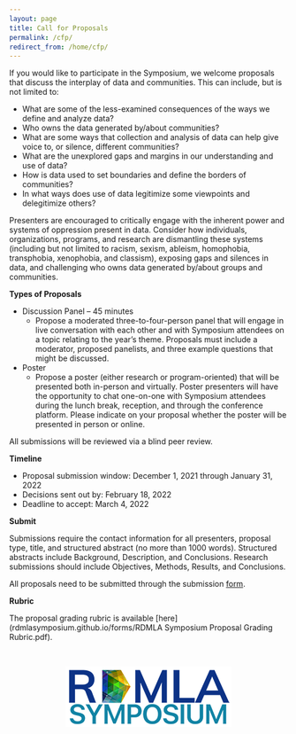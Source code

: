 ```yaml
---
layout: page
title: Call for Proposals
permalink: /cfp/
redirect_from: /home/cfp/
---
```


If you would like to participate in the Symposium, we welcome proposals that discuss the interplay of data and communities. This can include, but is not limited to:
 
  - What are some of the less-examined consequences of the ways we define and analyze data?
  - Who owns the data generated by/about communities?
  - What are some ways that collection and analysis of data can help give voice to, or silence, different communities?
  - What are the unexplored gaps and margins in our understanding and use of data?
  - How is data used to set boundaries and define the borders of communities?
  - In what ways does use of data legitimize some viewpoints and delegitimize others?
 
Presenters are encouraged to critically engage with the inherent power and systems of oppression present in data. Consider how individuals, organizations, programs, and research are dismantling these systems (including but not limited to racism, sexism, ableism, homophobia, transphobia, xenophobia, and classism), exposing gaps and silences in data, and challenging who owns data generated by/about groups and communities.
 
**Types of Proposals**
  - Discussion Panel – 45 minutes
    - Propose a moderated three-to-four-person panel that will engage in live conversation with each other and with Symposium attendees on a topic relating to the year’s theme. Proposals must include a moderator, proposed panelists, and three example questions that might be discussed.
  - Poster
    - Propose a poster (either research or program-oriented) that will be presented both in-person and virtually. Poster presenters will have the opportunity to chat one-on-one with Symposium attendees during the lunch break, reception, and through the conference platform. Please indicate on your proposal whether the poster will be presented in person or online. 
 
All submissions will be reviewed via a blind peer review.
 
**Timeline**

  - Proposal submission window: December 1, 2021 through January 31, 2022
  - Decisions sent out by: February 18, 2022
  - Deadline to accept: March 4, 2022
 
**Submit**

Submissions require the contact information for all presenters, proposal type, title, and structured abstract (no more than 1000 words). Structured abstracts include Background, Description, and Conclusions. Research submissions should include Objectives, Methods, Results, and Conclusions.
 
All proposals need to be submitted through the submission [form](https://hms.az1.qualtrics.com/jfe/form/SV_3lxOmAb8Dl5OJv0).

**Rubric**

The proposal grading rubric is available [here](rdmlasymposium.github.io/forms/RDMLA Symposium Proposal Grading Rubric.pdf).


<br>

<p align="center"><img src="/images/logos/rdmlasymposium_logo_300px.png" alt="RDMLA Symposium Logo"></p>
